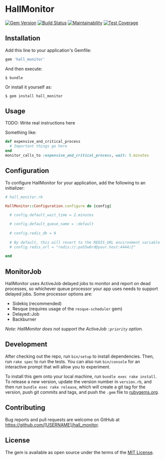 # HallMonitor

[![Gem Version](https://badge.fury.io/rb/hall_monitor.svg)](https://badge.fury.io/rb/hall_monitor)
[![Build Status](https://semaphoreci.com/api/v1/freshly/spicerack/branches/master/badge.svg)](https://semaphoreci.com/freshly/spicerack)
[![Maintainability](https://api.codeclimate.com/v1/badges/7e089c2617c530a85b17/maintainability)](https://codeclimate.com/github/Freshly/spicerack/maintainability)
[![Test Coverage](https://api.codeclimate.com/v1/badges/7e089c2617c530a85b17/test_coverage)](https://codeclimate.com/github/Freshly/spicerack/test_coverage)

## Installation

Add this line to your application's Gemfile:

```ruby
gem 'hall_monitor'
```

And then execute:

    $ bundle

Or install it yourself as:

    $ gem install hall_monitor

## Usage

TODO: Write real instructions here

Something like:

```ruby
def expensive_and_critical_process
  # Important things go here
end
monitor_calls_to :expensive_and_critical_process, wait: 5.minutes
```

## Configuration

To configure HallMonitor for your application, add the following to an initializer:
```ruby
# hall_monitor.rb

HallMonitor::Configuration.configure do |config|

  # config.default_wait_time = 2.minutes
  
  # config.default_queue_name = :default
  
  # config.redis_db = 0
  
  # By default, this will revert to the REDIS_URL environment variable
  # config.redis_url = "redis://:pa55w0rd@your.host:4444/2"
  
end
```

## MonitorJob

HallMonitor uses ActiveJob delayed jobs to monitor and report on dead processes, so whichever queue processor your app uses needs to support delayed jobs. Some processor options are:
* Sidekiq (recommended)
* Resque (requires usage of the `resque-scheduler` gem)
* Delayed::Job
* Backburner

_Note: HallMonitor does not support the ActiveJob `:priority` option._

## Development

After checking out the repo, run `bin/setup` to install dependencies. Then, run `rake spec` to run the tests. You can also run `bin/console` for an interactive prompt that will allow you to experiment.

To install this gem onto your local machine, run `bundle exec rake install`. To release a new version, update the version number in `version.rb`, and then run `bundle exec rake release`, which will create a git tag for the version, push git commits and tags, and push the `.gem` file to [rubygems.org](https://rubygems.org).

## Contributing

Bug reports and pull requests are welcome on GitHub at https://github.com/[USERNAME]/hall_monitor.

## License

The gem is available as open source under the terms of the [MIT License](http://opensource.org/licenses/MIT).
